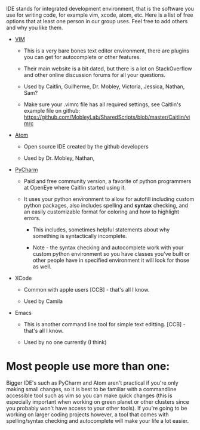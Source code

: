 IDE stands for integrated development environment, that is the software you use for writing code, for example vim, xcode, atom, etc. Here is a list of free options that at least one person in our group uses. Feel free to add others and why you like them.

- [<span class="underline">VIM</span>](https://www.vim.org/)

  - This is a very bare bones text editor environment, there are plugins you can get for autocomplete or other features.

  - Their main website is a bit dated, but there is a lot on StackOverflow and other online discussion forums for all your questions.

  - Used by Caitlin, Guilherme, Dr. Mobley, Victoria, Jessica, Nathan, Sam?

  - Make sure your .vimrc file has all required settings, see Caitlin's example file on github: [<span class="underline">https://github.com/MobleyLab/SharedScripts/blob/master/Caitlin/vimrc</span>](https://github.com/MobleyLab/SharedScripts/blob/master/Caitlin/vimrc)

- [<span class="underline">Atom</span>](https://atom.io/)

  - Open source IDE created by the github developers

  - Used by Dr. Mobley, Nathan,

- [<span class="underline">PyCharm</span>](https://www.jetbrains.com/pycharm/)

  - Paid and free community version, a favorite of python programmers at OpenEye where Caitlin started using it.

  - It uses your python environment to allow for autofill including custom python packages, also includes spelling and **syntax** checking, and an easily customizable format for coloring and how to highlight errors.

    - This includes, sometimes helpful statements about why something is syntactically incomplete.

    - Note - the syntax checking and autocomplete work with your custom python environment so you have classes you've built or other people have in specified environment it will look for those as well.

- XCode

  - Common with apple users \[CCB\] - that's all I know.

  - Used by Camila

- Emacs

  - This is another command line tool for simple text editting. \[CCB\] - that's all I know.

  - Used by no one currently (I think)

# Most people use more than one:

Bigger IDE's such as PyCharm and Atom aren't practical if you're only making small changes, so it is best to be familiar with a commandline accessible tool such as vim so you can make quick changes (this is especially important when working on green planet or other clusters since you probably won't have access to your other tools). If you're going to be working on larger coding projects however, a tool that comes with spelling/syntax checking and autocomplete will make your life a lot easier.
